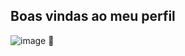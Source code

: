 ## Boas vindas ao meu perfil 
![image](https://github.com/caiorossetto/caiorossetto/assets/126481668/7267e92b-3bad-4639-bd17-d8ba195d4b81)
👋

<!--
**caiorossetto/caiorossetto** is a ✨ _special_ ✨ repository because its `README.md` (this file) appears on your GitHub profile.

Here are some ideas to get you started:

- 🔭 I’m currently working on ...
- 🌱 I’m currently learning ...
- 👯 I’m looking to collaborate on ...
- 🤔 I’m looking for help with ...
- 💬 Ask me about ...
- 📫 How to reach me: ...
- 😄 Pronouns: ...
- ⚡ Fun fact: ...
-->
